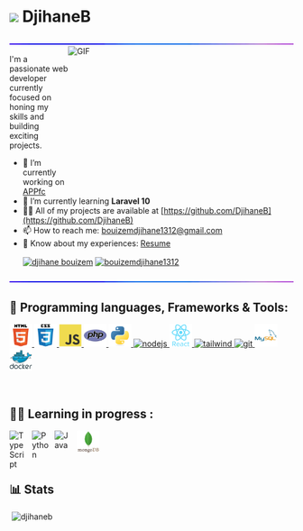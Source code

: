<h1>
  <a target="_blank">
    <img src="https://github.com/images/mona-whisper.gif" width="40px" style="max-width:100%;">
  </a>
  DjihaneB
</h1>
<img src="https://github.com/AnderMendoza/AnderMendoza/raw/main/assets/line-neon.gif" width="100%" height="2px">

<a target="_blank">
  <img align="right" height="250" width="400" alt="GIF" src="https://user-images.githubusercontent.com/29340294/150726291-afd08470-3b21-4df6-8173-293ece555d4f.gif">
</a>

I'm a passionate web developer currently focused on honing my skills and building exciting projects.

- 🔭 I’m currently working on [APPfc](https://github.com/DjihaneB/AppFC)
- 🌱 I’m currently learning **Laravel 10**
- 👨‍💻 All of my projects are available at [https://github.com/DjihaneB](https://github.com/DjihaneB)
- 📫 How to reach me: [bouizemdjihane1312@gmail.com](mailto:bouizemdjihane1312@gmail.com)
- 📄 Know about my experiences: [Resume](https://drive.google.com/file/d/16O89hwlbMlO99ARudr-PKu0HrgmnidR4/view?usp=drive_link)
      <p align="left">
      <a href="https://linkedin.com/in/djihane bouizem" target="blank"><img align="center" src="https://raw.githubusercontent.com/rahuldkjain/github-profile-readme-generator/master/src/images/icons/Social/linked-in-alt.svg" alt="djihane bouizem" height="30" width="40" /></a>
      <a href="https://www.leetcode.com/bouizemdjihane1312" target="blank"><img align="center" src="https://raw.githubusercontent.com/rahuldkjain/github-profile-readme-generator/master/src/images/icons/Social/leet-code.svg" alt="bouizemdjihane1312" height="30" width="40" /></a>
      </p>

<img src="https://github.com/AnderMendoza/AnderMendoza/raw/main/assets/line-neon.gif" width="100%" height="2px">
<br>

## 🧰 Programming languages, Frameworks & Tools:

<p align="left">
   <a href="https://www.w3.org/html/" target="_blank" rel="noreferrer">
    <img src="https://raw.githubusercontent.com/devicons/devicon/master/icons/html5/html5-original-wordmark.svg" alt="html5" width="40" height="40"/>
  </a>
 <a href="https://www.w3schools.com/css/" target="_blank" rel="noreferrer">
    <img src="https://raw.githubusercontent.com/devicons/devicon/master/icons/css3/css3-original-wordmark.svg" alt="css3" width="40" height="40"/>
  </a>
 <a href="https://developer.mozilla.org/en-US/docs/Web/JavaScript" target="_blank" rel="noreferrer">
    <img src="https://raw.githubusercontent.com/devicons/devicon/master/icons/javascript/javascript-original.svg" alt="javascript" width="40" height="40"/>
  </a>
 <a href="https://www.php.net" target="_blank" rel="noreferrer">
    <img src="https://raw.githubusercontent.com/devicons/devicon/master/icons/php/php-original.svg" alt="php" width="40" height="40"/>
  </a>
  <a href="https://www.python.org" target="_blank" rel="noreferrer">
    <img src="https://raw.githubusercontent.com/devicons/devicon/master/icons/python/python-original.svg" alt="python" width="40" height="40"/>
  </a>
 <a href="https://www.nodejs.org" target="_blank" rel="noreferrer">
    <img src="https://cdn.worldvectorlogo.com/logos/nodejs-icon.svg" alt="nodejs" width="40" height="40"/>
  </a>
 <a href="https://reactjs.org/" target="_blank" rel="noreferrer">
    <img src="https://raw.githubusercontent.com/devicons/devicon/master/icons/react/react-original-wordmark.svg" alt="react" width="40" height="40"/>
  </a>
  <a href="https://tailwindcss.com/" target="_blank" rel="noreferrer">
    <img src="https://www.vectorlogo.zone/logos/tailwindcss/tailwindcss-icon.svg" alt="tailwind" width="40" height="40"/>
  </a>
 <a href="https://git-scm.com/" target="_blank" rel="noreferrer">
    <img src="https://www.vectorlogo.zone/logos/git-scm/git-scm-icon.svg" alt="git" width="40" height="40"/>
  </a>
 <a href="https://www.mysql.com/" target="_blank" rel="noreferrer">
    <img src="https://raw.githubusercontent.com/devicons/devicon/master/icons/mysql/mysql-original-wordmark.svg" alt="mysql" width="40" height="40"/>
  </a>
<a href="https://www.docker.com/" target="_blank" rel="noreferrer">
    <img src="https://raw.githubusercontent.com/devicons/devicon/master/icons/docker/docker-original-wordmark.svg" alt="docker" width="40" height="40"/>
  </a>
</p>

<br>

## 🏄‍♂️ Learning in progress :
<img align="left" alt="TypeScript" width="30px" style="padding-right:10px;" src="https://cdn.jsdelivr.net/gh/devicons/devicon/icons/typescript/typescript-plain.svg" />
<img align="left" alt="Python" width="30px" style="padding-right:10px;" src="https://cdn.jsdelivr.net/gh/devicons/devicon/icons/python/python-plain.svg" />
<img align="left" alt="Java" width="30px" style="padding-right:10px;" src="https://cdn.jsdelivr.net/gh/devicons/devicon/icons/java/java-original.svg"/>
<a href="https://www.mongodb.com/" target="_blank" rel="noreferrer"> <img src="https://raw.githubusercontent.com/devicons/devicon/master/icons/mongodb/mongodb-original-wordmark.svg" alt="mongodb" width="40" height="40"/> </a> 

<br>
<br>

## 📊 Stats

<p>&nbsp;<img align="center" src="https://github-readme-stats.vercel.app/api?username=djihaneb&show_icons=true&locale=en&theme=tokyonight" alt="djihaneb" /></p>





